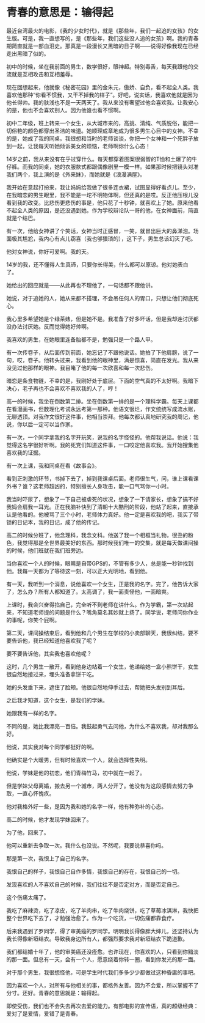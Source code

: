 # 青春的意思是：输得起

最近台湾最火的电影，《我的少女时代》，就是《那些年，我们一起追的女孩》的女生版。可是，我一直想写的，是《那些年，我们这些没人追的女孩》啊。我的青春期简直就是一部血泪史。那真是一段漫长又黑暗的日子啊——说得好像我现在已经走出黑暗了似的。 

初中的时候，坐在我前面的男生，数学很好，眼神超。特别毒舌，每天我跟他的交流就是互相攻击和互相羞辱。 

现在回想起来，他就像《秘密花园》里的金朱元，傲娇、自负，看不起全人类。我喜欢他那种“你看不惯我，又干不掉我的样子”。好吧，说实话，我喜欢他就是因为他长得帅。我的肤浅也不是一天两天了。我从来没有奢望过他会喜欢我。让我安心的是，他也不会喜欢别人。因为他谁也看不惯啊。 

初中二年级，班上转来一个女生，从大城市来的，高挑、清纯、气质脱俗，能把一切俗艳的颜色都穿出圣洁的味道。她顺理成章地成为很多男生心目中的女神。不幸的是，她成了我的同桌。我很想和当时的老师谈谈，你把一个女神和一个死胖子放到一起，让我每天听她倾诉美女的烦恼，老师啊你什么心态！ 

14岁之前，我从来没有在乎过穿什么。每天都穿着图案很弱智的T恤和土爆了的牛仔裤。而我的同桌，她的衣服款式都跟偶像剧里一模一样。如果那时候把镜头对准我们两个，我上演的是《外来妹》，而她就是《浪漫满屋》。 

我开始在意起打扮来，我让妈妈给我做了很多连衣裙，试图显得好看点儿。至少，在我暗恋的男生眼里，我不能是一坨不明物体啊，但还真的是哎。反正他压根儿没看到我的改变。比悲伤更悲伤的事是，他只花了十秒钟，就喜欢上了她。原来他看不起全人类的原因，是还没遇到她。作为学校辩论队一哥的他，在女神面前，简直就是个结巴。 

有一次，他给女神讲了个笑话，女神当时正感冒，一笑，就冒出巨大的鼻涕泡。场面极其尴尬，我内心有点儿窃喜（我也够猥琐的），这下子，男生总该幻灭了吧。 

他对女神说，你好可爱啊。我的天。 

14岁的我，还不懂得人生真谛，只要你长得美，什么都可以原谅。他对她表白了。 

她给出的回应就是——从此再也不理他了，一句话都不跟他讲。 

她说，对于追她的人，她从来都不搭理，不会吊任何人的胃口，只想让他们彻底死心。 

我心里多希望她是个绿茶婊，但是她不是。我准备了好多坏话，但是我却连讨厌都没办法讨厌她。反而觉得她好帅啊。 

我喜欢的男生，在她眼里连备胎都不是，勉强只是一个路人甲。 

有一次传卷子，从后面传到前面，她忘记了不跟他说话。她拍了下他肩膀，说了一句，哎，卷子。他转头过来，我看到他的眼神里，满是惊喜，简直在发光。我从来没见过他那样的眼神。我目睹了他的每一次欣喜和每一次悲伤。 

暗恋是条食物链，不幸的是，我刚好处于底层。下面的空气真的不太好啊。我暗下决心，老子再也不会喜欢不喜欢我的人了，哼！ 

高一的时候，我坐在倒数第二排。坐在倒数第一排的是一个理科学霸。每天上课都在看漫画书，但数理化考试永远考第一那种。他语文很烂，作文统统写成流水账，无聊透顶。对我作文很好这件事，他相当崇拜。他每次都认真地研究我的周记，他说，你以后一定可以当作家。 

有一次，一个同学拿我的名字开玩笑，说我的名字怪怪的。他帮我说话。他说：我觉得这名字很好听啊。我的死党们知道这件事，一口咬定他喜欢我。我开始搜集他喜欢我的证据。 

有一次上课，我和同桌在看《故事会》。 

看到正刺激的环节，书掉下去了，掉到我课桌后面。老师很生气，问，谁上课看课外书？谁？这老师超凶的，特别擅长人身攻击，能一口气骂你一小时。 

我当时吓尿了，想象了一下自己被虐死的状况，想象了一下请家长，想象了搞不好我妈会扇我一耳光。正在我脑补快到了清朝十大酷刑的阶段，他站了起来，直接承认是他看的。他被骂了三个小时，老师体力真好。他一定是喜欢我的吧，我买了带锁的日记本，我的日记，成了他的传记。 

高二的时候分班了，他念理科，我念文科。他送了我一个相框当礼物，很丑的粉色，我觉得那是全世界最美好的东西。那时候我们唯一的交集，就是每天做课间操的时候，他们班就在我们班旁边。 

当你喜欢一个人的时候，眼睛是自带GPS的，不管有多少人，总是能一秒钟找到他。我每一天都为了等待这一刻，可以正大光明地，看到他。 

有一天，我听到一个消息，说他喜欢一个女生，正是我的名字。完了，他告诉大家了，怎么办？所有人都知道了。太高调了，我一面责怪他，一面暗爽。 

上课时，我会兴奋得掐自己，完全听不到老师在讲什么。作为学霸，第一次站起来，不知道老师提的问题是什么？嘴角莫名其妙就上扬了。同学说，老师问你作业的事呢，你笑个屁啊。 

第二天，课间操结束后，看到他和几个男生在学校的小卖部聊天，我很纠结，要不要告诉他，我已经知道他喜欢我了呢？ 

要不要告诉他，其实我也喜欢他呢？ 

这时，几个男生一散开，看到他身边站着一个女生，他递给她一盒小熊饼干，女生很自然地接过来，埋头准备拿饼干吃。 

她的头发垂下来，遮住了脸颊。他很自然地伸手过去，帮她把头发别到耳后。 

之后我才知道，这个女生，是我们的学妹。 

她跟我有一样的名字。 

不同的是，她比我漂亮一百倍。我鼓起勇气去问他，为什么不喜欢我，却对我那么好。 

他说，其实我对每个同学都挺好的啊。 

他确实是个大暖男，但有时候喜欢一个人，就会选择性失明。 

他说，学妹是他的初恋，他们青梅竹马，初中就在一起了。 

但是学妹父母离婚，搬去另一个城市，两人分开了。他没有为这段感情去努力争取，一直心怀愧疚。 

他对我格外好一些，是因为我和她的名字一样，他有种弥补的心态。 

高二的时候，他才发现学妹回来了。 

为了他，回来了。 

他可以重新去争取一次。我什么也没说。不然呢，我要说恭喜你吗。 

那是第一次，我恨上了自己的名字。 

我恨自己的样子，我恨自己自作多情，我恨自己的存在，我恨自己的一切。 

发现喜欢的人不喜欢自己的时候，我们往往不是否定对方，而是否定自己。 

这个伤痛太痛了。 

我吃了麻辣烫，吃了凉皮，吃了羊肉串，吃了牛肉烧饼，吃了草莓冰淇淋，我快把整个世界吃下去了，才勉强治愈了。作为一个吃货，一切伤痛都靠食疗。 

后来我遇到了罗同学，得了审美癌的罗同学。明明我长得像胖大婶儿，还坚持认为我长得像新垣结衣。导致我身边所有人，都强烈要求我对新垣结衣下跪道歉。 

我们都结婚十年了，他的审美癌还没痊愈。也许现在，你喜欢的人，只看到你黯淡的那一面。但总有一天，会有一个人，愿意绕着你转一圈，看到你发光的那一面。 

对于那个男生，我很想怪他，可是学生时代我们多多少少都做过这种昏庸的事吧。 

因为喜欢一个人，对所有与他相关的事，都格外友善。因为不会爱，所以掌握不了分寸。还好。青春的意思就是：输得起。 

即使受伤，我们也不会失去再次去爱的能力。有部电影的宣传语，真的超级经典：爱对了是爱情，爱错了是青春。